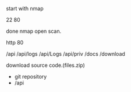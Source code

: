 start with nmap

22
80

done nmap open scan.

http 80

/api
/api/logs
/api/Logs
/api/priv
/docs
/download


download source code.(files.zip)

- git repository
- /api